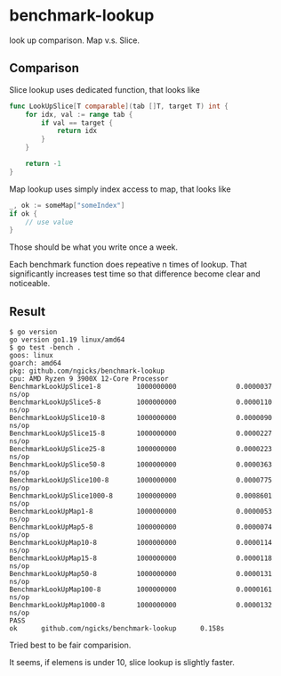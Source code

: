 # benchmark-lookup

look up comparison. Map v.s. Slice.

## Comparison

Slice lookup uses dedicated function, that looks like

```go
func LookUpSlice[T comparable](tab []T, target T) int {
	for idx, val := range tab {
		if val == target {
			return idx
		}
	}

	return -1
}
```

Map lookup uses simply index access to map, that looks like

```go
_, ok := someMap["someIndex"]
if ok {
    // use value
}
```

Those should be what you write once a week.

Each benchmark function does repeative n times of lookup. That significantly increases test time so that difference become clear and noticeable.

## Result

```
$ go version
go version go1.19 linux/amd64
$ go test -bench .
goos: linux
goarch: amd64
pkg: github.com/ngicks/benchmark-lookup
cpu: AMD Ryzen 9 3900X 12-Core Processor
BenchmarkLookUpSlice1-8         1000000000               0.0000037 ns/op
BenchmarkLookUpSlice5-8         1000000000               0.0000110 ns/op
BenchmarkLookUpSlice10-8        1000000000               0.0000090 ns/op
BenchmarkLookUpSlice15-8        1000000000               0.0000227 ns/op
BenchmarkLookUpSlice25-8        1000000000               0.0000223 ns/op
BenchmarkLookUpSlice50-8        1000000000               0.0000363 ns/op
BenchmarkLookUpSlice100-8       1000000000               0.0000775 ns/op
BenchmarkLookUpSlice1000-8      1000000000               0.0008601 ns/op
BenchmarkLookUpMap1-8           1000000000               0.0000053 ns/op
BenchmarkLookUpMap5-8           1000000000               0.0000074 ns/op
BenchmarkLookUpMap10-8          1000000000               0.0000114 ns/op
BenchmarkLookUpMap15-8          1000000000               0.0000118 ns/op
BenchmarkLookUpMap50-8          1000000000               0.0000131 ns/op
BenchmarkLookUpMap100-8         1000000000               0.0000161 ns/op
BenchmarkLookUpMap1000-8        1000000000               0.0000132 ns/op
PASS
ok      github.com/ngicks/benchmark-lookup      0.158s
```

Tried best to be fair comparision.

It seems, if elemens is under 10, slice lookup is slightly faster.
